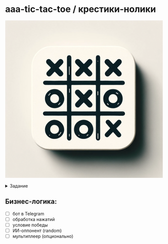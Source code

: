 # aaa-tic-tac-toe / крестики-нолики

![tic-tac-toe](/readme_data/Tic-Tac-Toe_game.png)

<details>
<summary>Задание</summary>

## Telegram-бот для игры вкрестики-нолики

### Бизнес-логика

- бот в Telegram
- обработка нажатий
- условие победы
- ИИ-оппонент (random)
- мультиплеер (опционально)

### Q&A

- бот?! а с чего начать?

>ниже дан шаблон приложения-бота, нужно дополнить его бизнеслогикой игры

<details>
<summary>Шаблон приложения</summary>

```python
#!/usr/bin/env python

"""
Bot for playing tic tac toe game with multiple CallbackQueryHandlers.
"""
from copy import deepcopy
import logging

from telegram import InlineKeyboardButton, InlineKeyboardMarkup, Update
from telegram.ext import (
    Application,
    CallbackQueryHandler,
    CommandHandler,
    ContextTypes,
    ConversationHandler,
)
import os


# Enable logging
logging.basicConfig(
    format='%(asctime)s - %(name)s - %(levelname)s - %(message)s', level=logging.INFO
)
# set higher logging level for httpx to avoid all GET and POST requests being logged
logging.getLogger('httpx').setLevel(logging.WARNING)

logger = logging.getLogger(__name__)

# get token using BotFather
TOKEN = os.getenv('TG_TOKEN')

CONTINUE_GAME, FINISH_GAME = range(2)

FREE_SPACE = '.'
CROSS = 'X'
ZERO = 'O'


DEFAULT_STATE = [ [FREE_SPACE for _ in range(3) ] for _ in range(3) ]


def get_default_state():
    """Helper function to get default state of the game"""
    return deepcopy(DEFAULT_STATE)


def generate_keyboard(state: list[list[str]]) -> list[list[InlineKeyboardButton]]:
    """Generate tic tac toe keyboard 3x3 (telegram buttons)"""
    return [
        [
            InlineKeyboardButton(state[r][c], callback_data=f'{r}{c}')
            for r in range(3)
        ]
        for c in range(3)
    ]


async def start(update: Update, context: ContextTypes.DEFAULT_TYPE) -> int:
    """Send message on `/start`."""
    context.user_data['keyboard_state'] = get_default_state()
    keyboard = generate_keyboard(context.user_data['keyboard_state'])
    reply_markup = InlineKeyboardMarkup(keyboard)
    await update.message.reply_text(f'X (your) turn! Please, put X to the free place', reply_markup=reply_markup)
    return CONTINUE_GAME


async def game(update: Update, context: ContextTypes.DEFAULT_TYPE) -> int:
    """Main processing of the game"""
    # PLACE YOUR CODE HERE


def won(fields: list[str]) -> bool:
    """Check if crosses or zeros have won the game"""
    # PLACE YOUR CODE HERE


async def end(update: Update, context: ContextTypes.DEFAULT_TYPE) -> int:
    """Returns `ConversationHandler.END`, which tells the
    ConversationHandler that the conversation is over.
    """
    # reset state to default so you can play again with /start
    context.user_data['keyboard_state'] = get_default_state()
    return ConversationHandler.END


def main() -> None:
    """Run the bot"""
    # Create the Application and pass it your bot's token.
    application = Application.builder().token(TOKEN).build()

    # Setup conversation handler with the states CONTINUE_GAME and FINISH_GAME
    # Use the pattern parameter to pass CallbackQueries with specific
    # data pattern to the corresponding handlers.
    # ^ means "start of line/string"
    # $ means "end of line/string"
    # So ^ABC$ will only allow 'ABC'
    conv_handler = ConversationHandler(
        entry_points=[CommandHandler('start', start)],
        states={
            CONTINUE_GAME: [
                CallbackQueryHandler(game, pattern='^' + f'{r}{c}' + '$')
                for r in range(3)
                for c in range(3)
            ],
            FINISH_GAME: [
                CallbackQueryHandler(end, pattern='^' + f'{r}{c}' + '$')
                for r in range(3)
                for c in range(3)
            ],
        },
        fallbacks=[CommandHandler('start', start)],
    )

    # Add ConversationHandler to application that will be used for handling updates
    application.add_handler(conv_handler)

    # Run the bot until the user presses Ctrl-C
    application.run_polling(allowed_updates=Update.ALL_TYPES)


if __name__ == '__main__':
    main()
```

### Описание шаблона

Описание шаблона: логирование

позволяет отслеживать исполнение, уровень логирования выкручен,
т.к. дефолтное значение INFO, но при работе с веб-пакетами оно
логирует много лишнего

```python
# Enable logging
logging.basicConfig(
 format='%(asctime)s - %(name)s - %(levelname)s - %(message)s', level=logging.INFO
)
# set higher logging level for httpx to avoid all GET and POST requests being logged
logging.getLogger('httpx').setLevel(logging.WARNING)
logger = logging.getLogger(-_name-_)
```

Описание шаблона: токен

Токен, сгенерированный у BotFather. Прокидываем в приложение
через переменные окружения. ОЧЕНЬ ВАЖНО: ИЗБЕГАЙТЕ КОММИТА В Git
ТОКЕНОВ И ЛЮБЫХ ДРУГИХ СЕКРЕТОВ.

```python
TOKEN = os.getenv('TG_TOKEN')
```

Описание шаблона: дефолтные настройки

Через двойной comprehension описываем исходное состояние игровой
"клавиатуры".

```python
FREE_SPACE = '.'
CROSS = 'X'
ZERO = 'O'
DEFAULT_STATE = [ [FREE_SPACE for _ in range(3) ] for _ in range(3)
def get_default_state():
 """Helper function to get default state of the game"""
 return deepcopy(DEFAULT_STATE) # предположите, зачем тут deepcopy
```

Описание шаблона: UI клавиатуры

из списка списков 3x3 генерируем клавиатуру в Telegram. Каждая кнопка это
InlineKeyboardButton. Клавиатура, состоящая из таких кнопок описывается через
InlineKeyboardMarkup. Inline в обоих случаях означает, что клавиатура встроена в тело
сообщения от бота

```python
def generate_keyboard(state: list[list[str]]) -> list[list[InlineKeyboardButton]]:
 """Generate tic tac toe keyboard 3x3 (telegram buttons)"""
 return [
 [
 InlineKeyboardButton(state[r][c], callback_data=f'{r}{c}')
 for r in range(3)
 ]
 for c in range(3)
 ]
```

Описание шаблона: старт игры

для запуска бота принято использовать слеш-команду /start (почти
как эндпойнт в браузере). update и context - дефолтные параметры
SDK, которые позволяют обращаться к данным из чата в Telegram.

```python
async def start(update: Update, context: ContextTypes.DEFAULT_TYPE) -> int:
 """Send message on `/start`."""
 context.user_data['keyboard_state'] = get_default_state()
 keyboard = generate_keyboard(context.user_data['keyboard_state'])
 reply_markup = InlineKeyboardMarkup(keyboard) # сама клавиатура
 await update.message.reply_text(f'X (your) turn! Please, put X to the free
place', reply_markup=reply_markup)
 return CONTINUE_GAME # состояния приложения описаны в conv_handler
```

Описание шаблона: бизнес логика

нужно написать 2 функции - обработка процесса игры, логику оппонента(ИИ или
мультиплеер с реальным игроком) и определение победителя. часть функционала можно
выносить во вспомогательные структуры - функции, классы, модули. обратите внимание
на то, какие функции - синхронные или асинхронные - вы используете, и почему

```python
async def game(update: Update, context: ContextTypes.DEFAULT_TYPE) -> int:
 """Main processing of the game"""
 # PLACE YOUR CODE HERE
def won(fields: list[str]) -> bool:
 """Check if crosses or zeros have won the game"""
 # PLACE YOUR CODE HERE
```
Описание шаблона: зевршение игры

функция end так же управляет состоянием - завершает игру через ConversationHandler.END. conversation
сценарий из состояний, по которому выполняется программа(см. следующий слайд).
Важный момент: поле user_data в context - дефолтное место для хранения пользовательской информации.
если вам нужно как-то протаскивать пользовательские данные внутри нескольких состояний - используем
его. тут в нём храним состояние игровой клавиатуры между ходами игроков. название 'keyboard_state'-
не системное, это просто ключ, который хорошо отражает смысл переменной, в которой храним состояние

```python
async def end(update: Update, context: ContextTypes.DEFAULT_TYPE) -> int:
 """Returns `ConversationHandler.END`, which tells the
 ConversationHandler that the conversation is over.
 """
 # reset state to default so you can play again with /start
 context.user_data['keyboard_state'] = get_default_state()
 return ConversationHandler.END
```

Описание шаблона: инициация и запуск

Сначала инициируем бота через Application, через токен вашего бота, полученный от
BotFather
Затем регистрируем набор состояний, между которыми переходит приложение(см.
следующий слайд)
Запускаем бота - т.е. ожидание пользовательского ввода и реакция на него в
зависимости от бизнес-логики бота

```python
 application = Application.builder().token(TOKEN).build()

 # Add ConversationHandler to application that will be used for handling updates
 application.add_handler(conv_handler)

 # Run the bot until the user presses Ctrl-C
 application.run_polling(allowed_updates=Update.ALL_TYPES)
```

```python
 # Setup conversation handler with the states CONTINUE_GAME and FINISH_GAME
 # Use the pattern parameter to pass CallbackQueries with specific
 # data pattern to the corresponding handlers.
 # ^ means "start of line/string"
 # $ means "end of line/string"
 # So ^ABC$ will only allow 'ABC'
 # в pattern - регулярные выражения для валидации кнопки, на которую будет вызываться функция, по тексту на ней
 conv_handler = ConversationHandler(
    entry_points=[CommandHandler('start', start)], # точка входа в приложение /start -> def start()
    states={
        CONTINUE_GAME: [ # состояние "играть" крутится, пока не будет победы/поражения/ничьей
            CallbackQueryHandler(game, pattern='^' + f'{r}{c}' + '$')
            for r in range(3)
            for c in range(3)
        ],
        FINISH_GAME: [ # состояние "завершить игру". возвращает всё к дефолтным значениям, завершает Conversation
            CallbackQueryHandler(end, pattern='^' + f'{r}{c}' + '$')
            for r in range(3)
            for c in range(3)
        ],
    }, # для перехода в нужное состояние возвращаем его название (CONTINUE_GAME или FINISH_GAME)
    fallbacks=[CommandHandler('start', start)], # в случае выхода возвращаемся в /start
 )
```

</details>

- что с обработкой нажатий?

>шаблон рисует в чате клавиатуру, которая ничего не делает.
нужно добавить связь клавиатуры с приложением

- что за ИИ нужен?

>достаточно проставлять символ в случайную свободную ячейку
поля

- какое условие победы?

>победа классическая - 3 одинаковых символа в ряд -
горизонталь/вертикаль/диагональ

- мультиплеер можно не делать?

>да

- что входит в мультиплеер?

>создание игры, подключение к игре, обработка ожидания и
очерёдности запросов от двух игроков

### Технические требования

- читаемый и понятный код
- тесты на основной функционал
- понимание основ ООП (разделение и переиспользование кода)
- работа с асинхронностью
- владение git
- понимание основ ФП

### Подготовка

- создать бота
- добавить переменные окружения:
  - windows: `set VARIABLE_NAME=value`
  - mac/linux: `export VARIABLE_NAME=value`
- установить python-telegram-bot

## Как запускать?

- запускаем `.py` файл с ботом
- в переписке с ботом пишем `/start` (или
жмём предыдущее сообщение с `/start`)
- после изменений нужно
перезапустить бота (`ctrl` + `C` и
запустить снова)

</details>

## Бизнес-логика:

- [ ] бот в Telegram
- [ ] обработка нажатий
- [ ] условие победы
- [ ] ИИ-оппонент (random)
- [ ] мультиплеер (опционально)
